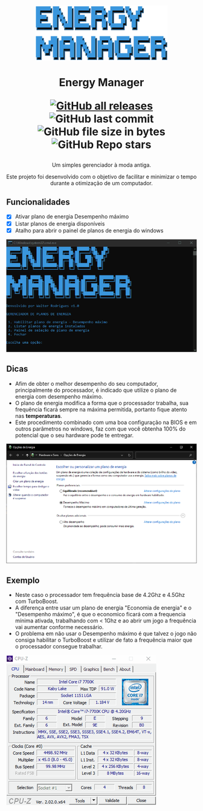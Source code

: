 <p align="center">
  <img width="350" align="center" src="Screenshots/1.png">
</p>
<h1 align="center">Energy Manager
    <p align="center">
        <a href="https://codeload.github.com/waltinho17/EnergyManager/zip/refs/heads/main"><img alt="GitHub all releases" src="https://img.shields.io/github/downloads/waltinho17/EnergyManager/total?label=download"></a>
        <img alt="GitHub last commit" src="https://img.shields.io/github/last-commit/waltinho17/EnergyManager?label=last%20update">
        <img alt="GitHub file size in bytes" src="https://img.shields.io/github/size/waltinho17/EnergyManager/Energy-manager.bat">
        <img alt="GitHub Repo stars" src="https://img.shields.io/github/stars/waltinho17/energymanager">
    </p>
</h1>
<p align="center">
  Um simples gerenciador à moda antiga.
</p>
<p align="center">Este projeto foi desenvolvido com o objetivo de facilitar e minimizar o tempo durante a otimização de um computador.</b></p>

## Funcionalidades

* [x] Ativar plano de energia Desempenho máximo
* [x] Listar planos de energia disponíveis
* [x] Atalho para abrir o painel de planos de energia do windows

![EnergyManager](Screenshots/Animação.gif)

## Dicas
* Afim de obter o melhor desempenho do seu computador, principalmente do processador, é indicado que utilize o plano de energia com desempenho máximo.
* O plano de energia modifica a forma que o processador trabalha, sua frequência ficará sempre na máxima permitida, portanto fique atento nas <b>temperaturas</b>. 
* Este procedimento combinado com uma boa configuração na BIOS e em outros parâmetros no windows, faz com que você obtenha 100% do potencial que o seu hardware pode te entregar.

![Gerenciador](Screenshots/2.png)

## Exemplo
* Neste caso o processador tem frequência base de 4.2Ghz e 4.5Ghz com TurboBoost.
* A diferença entre usar um plano de energia "Economia de energia" e o "Desempenho máximo", é que o economico ficará com a frequencia mínima ativada, trabalhando com < 1Ghz e ao abrir um jogo a frequência vai aumentar conforme necessário.
* O problema em não usar o Desempenho máximo é que talvez o jogo não consiga habilitar o TurboBoost e utilizar de fato a frequência maior que o processador consegue trabalhar.

![cpu](Screenshots/CPU1.gif)
